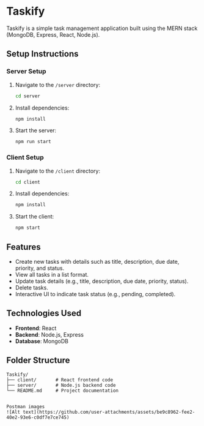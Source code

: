 # Taskify

Taskify is a simple task management application built using the MERN stack (MongoDB, Express, React, Node.js).

## Setup Instructions

### Server Setup
1. Navigate to the `/server` directory:
   ```bash
   cd server
   ```
2. Install dependencies:
   ```bash
   npm install
   ```
3. Start the server:
   ```bash
   npm run start
   ```

### Client Setup
1. Navigate to the `/client` directory:
   ```bash
   cd client
   ```
2. Install dependencies:
   ```bash
   npm install
   ```
3. Start the client:
   ```bash
   npm start
   ```

## Features
- Create new tasks with details such as title, description, due date, priority, and status.
- View all tasks in a list format.
- Update task details (e.g., title, description, due date, priority, status).
- Delete tasks.
- Interactive UI to indicate task status (e.g., pending, completed).

## Technologies Used
- **Frontend**: React
- **Backend**: Node.js, Express
- **Database**: MongoDB

## Folder Structure
```
Taskify/
├── client/       # React frontend code
├── server/       # Node.js backend code
└── README.md     # Project documentation


Postman images
![Alt text](https://github.com/user-attachments/assets/be9c8962-fee2-40e2-93e6-c0df7e7ce745)






